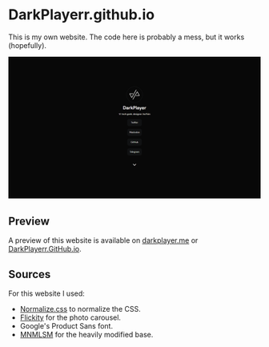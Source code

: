 # DarkPlayerr.github.io

This is my own website. The code here is probably a mess, but it works (hopefully).

![Preview](preview.png)

## Preview

A preview of this website is available on [darkplayer.me](https://darkplayer.me) or [DarkPlayerr.GitHub.io](https://github.com/DarkPlayerr/DarkPlayerr.github.io).

## Sources

For this website I used:
- [Normalize.css](https://necolas.github.io/normalize.css/) to normalize the CSS.
- [Flickity](https://github.com/metafizzy/flickity) for the photo carousel.
- Google's Product Sans font.
- [MNMLSM](https://github.com/MichaelBarney/LinkFree/tree/master/Templates/mnmlsm) for the heavily modified base.
